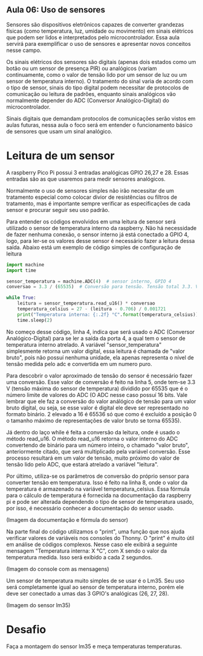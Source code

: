 ## Aula 06: Uso de sensores

Sensores são dispositivos eletrônicos capazes de converter grandezas físicas (como temperatura, luz, umidade ou movimento) em sinais elétricos que podem ser lidos e interpretados pelo microcontrolador. Essa aula servirá para exemplificar o uso de sensores e apresentar novos conceitos nesse campo.

Os sinais elétricos dos sensores são digitais (apenas dois estados como um botão ou um sensor de presença PIR) ou analógicos (variam continuamente, como o valor de tensão lido por um sensor de luz ou um sensor de temperatura interno). O tratamento do sinal varia de acordo com o tipo de sensor, sinais do tipo digital podem necessitar de protocolos de comunicação ou leitura de padrões, enquanto sinais analógicos vão normalmente depender do ADC (Conversor Analógico-Digital) do microcontrolador.

Sinais digitais que demandam protocolos de comunicações serão vistos em aulas futuras, nessa aula o foco será em entender o funcionamento básico de sensores que usam um sinal analógico.

# Leitura de um sensor

A raspberry Pico Pi possui 3 entradas analógicas GPIO 26,27 e 28. Essas entradas são as que usaremos para medir sensores analógicos.

Normalmente o uso de sensores simples não irão necessitar de um tratamento especial como colocar divior de resistências ou filtros de tratamento, mas é importante sempre verificar as especificações de cada sensor e procurar seguir seu uso padrão.

Para entender os códigos envolvidos em uma leitura de sensor será utilizado o sensor de temperatura interno da raspberry. Não há necessidade de fazer nenhuma conexão, o sensor interno já está conectado a GPIO 4, logo, para ler-se os valores desse sensor é necessário fazer a leitura dessa saída. Abaixo está um exemplo de código simples de configuração de leitura

```python
import machine
import time

sensor_temperatura = machine.ADC(4)  # sensor interno, GPIO 4
conversao = 3.3 / (65535)  # Conversão para tensão. Tensão total 3.3. Valor máximo do ADC: 65535

while True:
    leitura = sensor_temperatura.read_u16() * conversao
    temperatura_celsius = 27 - (leitura - 0.706) / 0.001721
    print("Temperatura interna: {:.2f} °C".format(temperatura_celsius))
    time.sleep(2)
```

No começo desse código, linha 4, indica que será usado o ADC (Conversor Analógico-Digital) para se ler a saída da porta 4, a qual tem o sensor de temperatura interno atrelado. A variável "sensor_temperatura" simplesmente retorna um valor digital, essa leitura é chamada de "valor bruto", pois não possuí  nenhuma unidade, ela apenas representa o nível de tensão medida pelo adc e convertida em um numero puro.

Para descobrir o valor aproximado de tensão do sensor é necessário fazer uma conversão. Esse valor de conversão é feito na linha 5, onde tem-se 3.3 V (tensão máxima do sensor de temperatura) dividido por 65535 que é o número limite de valores do ADC (O ADC nesse caso possuí 16 bits. Vale lembrar que ele faz a conversão do valor análógico de tensão para um valor bruto digital, ou seja, se esse valor é digital ele deve ser representado no formato binário. 2 elevado a 16 é 65536 só que como é excluído a posição 0 o tamanho máximo de representações de valor bruto se torna 65535).

Já dentro do laço while é feita a conversão da leitura, onde é usado o método read_u16. O método read_u16 retorna o valor interno do ADC convertendo de binário para um número inteiro, o chamado "valor bruto", anteriormente citado, que será multiplicado pela variável conversão. Esse processo resultará em um valor de tensão, muito próximo do valor de tensão lido pelo ADC, que estará atrelado a variável "leitura".

Por último, utiliza-se os parâmetros de conversão do próprio sensor para converter tensão em temperatura. Isso é feito na linha 8, onde o valor da temperatura é armazenado na variável temperatura_celsius. Essa fórmula para o cálculo de temperatura é fornecida na documentação da raspberry pi e pode ser alterada dependendo o tipo de sensor de temperatura usado, por isso, é necessário conhecer a documentação do sensor usado.

(Imagem da documentação e fórmula do sensor)

Na parte final do código utilizamos o "print", uma função que nos ajuda verificar valores de variáveis nos consoles do Thonny. O "print" é muito útil em análise de códigos complexos. Nesse caso ele exibirá a seguinte mensagem "Temperatura interna: X °C", com X sendo o valor da temperatura medida. Isso será exibido a cada 2 segundos.

(Imagem do console com as mensagens)

Um sensor de temperatura muito simples de se usar é o Lm35. Seu uso será completamente igual ao sensor de temperatura interno, porém ele deve ser conectado a umas das 3 GPIO's analógicas (26, 27, 28).

(Imagem do sensor lm35)

# Desafio

Faça a montagem do sensor lm35 e meça temperaturas temperaturas.
